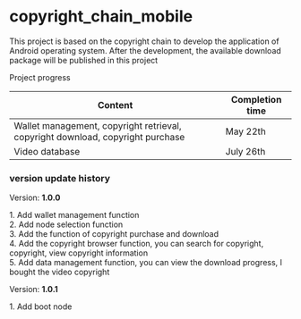 # copyright_chain_mobile


This project is based on the copyright chain to develop the application of Android operating system. After the development, the available download package will be published in this project


Project progress

Content | Completion time
------------ | -------------
Wallet management, copyright retrieval, copyright download, copyright purchase | May 22th
Video database | July 26th

<H3 id="download"> version update history</h3>
<p>Version: <strong> 1.0.0 </strong></p>
<p>
1. Add wallet management function<br/>
2. Add node selection function<br/>
3. Add the function of copyright purchase and download<br/>
4. Add the copyright browser function, you can search for copyright, copyright, view copyright information<br/>
5. Add data management function, you can view the download progress, I bought the video copyright<br/>
</p>

<p>Version: <strong> 1.0.1 </strong></p>
<p>
1. Add boot node<br/>
</p>

